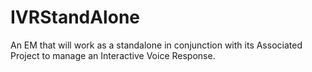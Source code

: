 # IVRStandAlone
An EM that will work as a standalone in conjunction with its Associated Project to manage an Interactive Voice Response.

